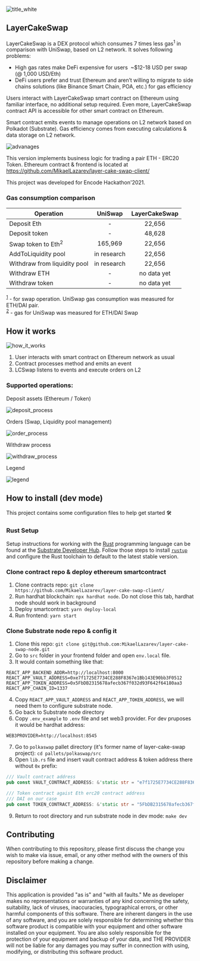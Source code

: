 ![title_white](https://user-images.githubusercontent.com/26343374/106140486-e5dae180-617f-11eb-86e9-cb4204589d6c.png)
## LayerCakeSwap

LayerCakeSwap is a DEX protocol which consumes 7 times less gas<sup>1</sup> in comparison with UniSwap, based on L2 network.
It solves following problems: 

- High gas rates make DeFi expensive for users  ~$12-18 USD per swap (@ 1,000 USD/Eth)
- DeFi users prefer and trust Ethereum and aren’t willing to migrate to side chains solutions (like Binance Smart Chain, POA, etc.) for gas efficiency

Users interact with LayerCakeSwap smart contract on Ethereum using familiar interface, no additional setup required. 
Even more, LayerCakeSwap contract API is accessible for other smart contract on Ethereum. 

Smart contract emits events to manage operations on L2 network based on Polkadot (Substrate). Gas efficiency comes from executing calculations & 
data storage on L2 network.

![advanages](https://user-images.githubusercontent.com/26343374/106137793-4405c580-617c-11eb-8b6c-59190649bbe8.png)

This version implements business logic for trading a pair ETH - ERC20 Token. Ethereum contract & frontend is located at https://github.com/MikaelLazarev/layer-cake-swap-client/

This project was developed for Encode Hackathon'2021. 

### Gas consumption comparison
| Operation                    | UniSwap     | LayerCakeSwap |
|------------------------------|:-----------:|:-------------:|
| Deposit Eth                  | -           |  22,656       |
| Deposit token                | -           |  48,628       | 
| Swap token to Eth<sup>2</sup>| 165,969     |  22,656       |
| AddToLiquidity pool          | in research |  22,656       |
| Withdraw from liquidity pool | in research |  22,656       |
| Withdraw ETH                 | -           |  no data yet  |
| Withdraw token               | -           |  no data yet  |

<sup>[1](#myfootnote1)</sup> - for swap operation. UniSwap gas consumption was measured for ETH/DAI pair.  
<sup>[2](#myfootnote1)</sup> - gas for UniSwap was measured for ETH/DAI Swap

## How it works

![how_it_works](https://user-images.githubusercontent.com/26343374/106125934-cf2b8f00-616d-11eb-8874-2ae3d08ccf6b.png)

1. User interacts with smart contract on Ethereum network as usual
2. Contract processes method and emits an event
3. LCSwap listens to events and execute orders on L2

### Supported operations:

Deposit assets (Ethereum / Token)

![deposit_process](https://user-images.githubusercontent.com/26343374/106126399-5f69d400-616e-11eb-9d63-7e2360e5da49.png)

Orders (Swap, Liquidity pool management)

![order_process](https://user-images.githubusercontent.com/26343374/106126526-845e4700-616e-11eb-89be-752d8ea2f472.png)

Withdraw process

![withdraw_process](https://user-images.githubusercontent.com/26343374/106127954-08fd9500-6170-11eb-891a-550223ceb0b3.png)

Legend

![legend](https://user-images.githubusercontent.com/26343374/106128944-e15afc80-6170-11eb-9880-5fc25f9e3fe6.png)

## How to install (dev mode)

This project contains some configuration files to help get started :hammer_and_wrench:

### Rust Setup

Setup instructions for working with the [Rust](https://www.rust-lang.org/) programming language can
be found at the
[Substrate Developer Hub](https://substrate.dev/docs/en/knowledgebase/getting-started). Follow those
steps to install [`rustup`](https://rustup.rs/) and configure the Rust toolchain to default to the
latest stable version.

### Clone contract repo & deploy ethereum smartcontract

1. Clone contracts repo: `git clone https://github.com/MikaelLazarev/layer-cake-swap-client/`
2. Run hardhat blockchain: `npx hardhat node`. Do not close this tab, hardhat node should work in background
3. Deploy smartcontract: `yarn deploy-local`
4. Run frontend: `yarn start`

### Clone Substrate node repo & config it

1. Clone this repo: `git clone git@github.com:MikaelLazarev/layer-cake-swap-node.git`
2. Go to `src` folder in your frontend folder and open `env.local` file.
3. It would contain something like that:
```
REACT_APP_BACKEND_ADDR=http://localhost:8000
REACT_APP_VAULT_ADDRESS=0xe7f1725E7734CE288F8367e1Bb143E90bb3F0512
REACT_APP_TOKEN_ADDRESS=0x5FbDB2315678afecb367f032d93F642f64180aa3
REACT_APP_CHAIN_ID=1337
```
4. Copy `REACT_APP_VAULT_ADDRESS` and `REACT_APP_TOKEN_ADDRESS`, we will need them to configure substrate node.
5. Go back to Substrate node directory
6. Copy `.env_example` to `.env` file and set web3 provider. For dev pruposes it would be hardhat address:
```
WEB3PROVIDER=http://localhost:8545
```
7. Go to `polkaswap` pallet directory (it's former name of layer-cake-swap project): `cd pallets/polkaswap/src`
8. Open `lib.rs` file and insert vault contract address & token address there without `0x` prefix:
```rust
/// Vault contract address
pub const VAULT_CONTRACT_ADDRESS: &'static str = "e7f1725E7734CE288F8367e1Bb143E90bb3F0512";

/// Token contract agaist Eth erc20 contract address
/// DAI on our case
pub const TOKEN_CONTRACT_ADDRESS: &'static str = "5FbDB2315678afecb367f032d93F642f64180aa3";
```
9. Return to root directory and run substrate node in dev mode: `make dev`

## Contributing
When contributing to this repository, please first discuss the change you wish to make via issue, email, or any other method with the owners of this repository before making a change.



## Disclaimer

This application is provided "as is" and "with all faults." Me as developer makes no representations or 
warranties of any kind concerning the safety, suitability, lack of viruses, inaccuracies, typographical 
errors, or other harmful components of this software. There are inherent dangers in the use of any software, 
and you are solely responsible for determining whether this software product is compatible with your equipment and 
other software installed on your equipment. You are also solely responsible for the protection of your equipment 
and backup of your data, and THE PROVIDER will not be liable for any damages you may suffer in connection with using, 
modifying, or distributing this software product.

